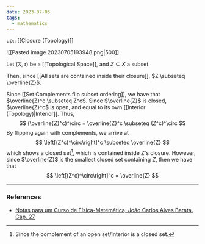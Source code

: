 ```yaml
---
date: 2023-07-05
tags:
  - mathematics
---
```

up:: [[Closure (Topology)]]

![[Pasted image 20230705193948.png|500]]

Let $(X, \tau)$ be a [[Topological Space]], and $Z \subseteq X$ a subset.

Then, since [[All sets are contained inside their closure]], $Z \subseteq \overline{Z}$. 

Since [[Set Complements flip subset ordering]], we have that $\overline{Z}^c \subseteq Z^c$. Since $\overline{Z}$ is closed, $\overline{Z}^c$ is open, and equal to its own [[Interior (Topology)|Interior]]. Thus,
$$
(\overline{Z}^c)^\circ = \overline{Z}^c \subseteq (Z^c)^\circ
$$
By flipping again with complements, we arrive at
$$
\left[(Z^c)^\circ\right]^c \subseteq \overline{Z}
$$
which shows a closed set[^1], which is contained inside $Z$'s closure. However, since $\overline{Z}$ is the smallest closed set containing $Z$, then we have that
$$
\left[(Z^c)^\circ\right]^c = \overline{Z}
$$

---
### References
- [Notas para um Curso de Física-Matemática, João Carlos Alves Barata. Cap. 27](http://denebola.if.usp.br/~jbarata/Notas_de_aula/arquivos/nc-cap27.pdf)

[^1]: Since the complement of an open set/interior is a closed set.